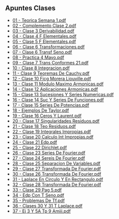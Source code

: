 
<html>
<body>
<h2>Apuntes Clases</h2>
<ul>
    <li><a href="01 - Teorica Semana 1.pdf">01 - Teorica Semana 1.pdf</a></li>
    <li><a href="02 - Complemento Clase 2.pdf">02 - Complemento Clase 2.pdf</a></li>
    <li><a href="03 - Clase 3 Derivabilidad.pdf">03 - Clase 3 Derivabilidad.pdf</a></li>
    <li><a href="04 - Clase 4 F Elementales.pdf">04 - Clase 4 F Elementales.pdf</a></li>
    <li><a href="05 - Clase 5 F Elementales.pdf">05 - Clase 5 F Elementales.pdf</a></li>
    <li><a href="06 - Clase 6 Transformaciones.pdf">06 - Clase 6 Transformaciones.pdf</a></li>
    <li><a href="07 - Clase 6 Transf Seno.pdf">07 - Clase 6 Transf Seno.pdf</a></li>
    <li><a href="08 - Practica 4 Mayo.pdf">08 - Practica 4 Mayo.pdf</a></li>
    <li><a href="09 - Clase 7 Trans Conformes 21.pdf">09 - Clase 7 Trans Conformes 21.pdf</a></li>
    <li><a href="10 - Clase 8 Integracion.pdf">10 - Clase 8 Integracion.pdf</a></li>
    <li><a href="11 - Clase 9 Teoremas De Cauchy.pdf">11 - Clase 9 Teoremas De Cauchy.pdf</a></li>
    <li><a href="12 - Clase 10 Ficg Morera Liouville.pdf">12 - Clase 10 Ficg Morera Liouville.pdf</a></li>
    <li><a href="13 - Clase 11 Modulo Maximo Armonicas.pdf">13 - Clase 11 Modulo Maximo Armonicas.pdf</a></li>
    <li><a href="14 - Clase 12 Aplicaciones Armonicas.pdf">14 - Clase 12 Aplicaciones Armonicas.pdf</a></li>
    <li><a href="15 - Clase 13 Sucesiones Y Series Numericas.pdf">15 - Clase 13 Sucesiones Y Series Numericas.pdf</a></li>
    <li><a href="16 - Clase 14 Suc Y Series De Funciones.pdf">16 - Clase 14 Suc Y Series De Funciones.pdf</a></li>
    <li><a href="17 - Clase 15 Series De Potencias.pdf">17 - Clase 15 Series De Potencias.pdf</a></li>
    <li><a href="18 - Ejemplos De Taylor.pdf">18 - Ejemplos De Taylor.pdf</a></li>
    <li><a href="19 - Clase 16 Ceros Y Laurent.pdf">19 - Clase 16 Ceros Y Laurent.pdf</a></li>
    <li><a href="20 - Clase 17 Singularidades Residuos.pdf">20 - Clase 17 Singularidades Residuos.pdf</a></li>
    <li><a href="21 - Clase 18 Teo Residuos.pdf">21 - Clase 18 Teo Residuos.pdf</a></li>
    <li><a href="22 - Clase 19 Integrales Impropias.pdf">22 - Clase 19 Integrales Impropias.pdf</a></li>
    <li><a href="23 - Clase 20 Calculo Int Impropias.pdf">23 - Clase 20 Calculo Int Impropias.pdf</a></li>
    <li><a href="24 - Clase 21 Edp.pdf">24 - Clase 21 Edp.pdf</a></li>
    <li><a href="25 - Clase 22 Dirichlet.pdf">25 - Clase 22 Dirichlet.pdf</a></li>
    <li><a href="26 - Clase 23 Series De Fourier.pdf">26 - Clase 23 Series De Fourier.pdf</a></li>
    <li><a href="27 - Clase 24 Sereis De Fourier.pdf">27 - Clase 24 Sereis De Fourier.pdf</a></li>
    <li><a href="28 - Clase 25 Separacion De Variables.pdf">28 - Clase 25 Separacion De Variables.pdf</a></li>
    <li><a href="29 - Clase 27 Transformada De Fourier.pdf">29 - Clase 27 Transformada De Fourier.pdf</a></li>
    <li><a href="30 - Clase 26 Transformada De Fourier.pdf">30 - Clase 26 Transformada De Fourier.pdf</a></li>
    <li><a href="31 - Laplace En Circulo Y En Rectangulo.pdf">31 - Laplace En Circulo Y En Rectangulo.pdf</a></li>
    <li><a href="32 - Clase 28 Transformada De Fourier.pdf">32 - Clase 28 Transformada De Fourier.pdf</a></li>
    <li><a href="33 - Clase 29 Pag 5.pdf">33 - Clase 29 Pag 5.pdf</a></li>
    <li><a href="34 - Edp Con T Seno.pdf">34 - Edp Con T Seno.pdf</a></li>
    <li><a href="35 - Problemas De Tf.pdf">35 - Problemas De Tf.pdf</a></li>
    <li><a href="36 - Clases 30 Y 31 T Laplace.pdf">36 - Clases 30 Y 31 T Laplace.pdf</a></li>
    <li><a href="37 - Ej 3 Y 5A Tp 9 Amiii.pdf">37 - Ej 3 Y 5A Tp 9 Amiii.pdf</a></li>
</ul>
</body>
</html>
